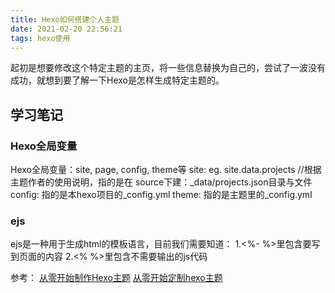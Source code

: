```yaml
---
title: Hexo如何搭建个人主题
date: 2021-02-20 22:56:21
tags: hexo使用
---
```


起初是想要修改这个特定主题的主页，将一些信息替换为自己的，尝试了一波没有成功，就想到要了解一下Hexo是怎样生成特定主题的。

## 学习笔记

### Hexo全局变量
Hexo全局变量：site, page, config, theme等
site: eg. site.data.projects //根据主题作者的使用说明，指的是在 source下建：_data/projects.json目录与文件
config: 指的是本hexo项目的_config.yml
theme: 指的是主题里的_config.yml

### ejs
ejs是一种用于生成html的模板语言，目前我们需要知道：
1.<%- %>里包含要写到页面的内容
2.<% %>里包含不需要输出的js代码

参考：
[从零开始制作Hexo主题](https://segmentfault.com/a/1190000008040387#articleHeader1)
[从零开始定制hexo主题](https://www.maintao.com/2014/hexo-theme-from-scratch/)



